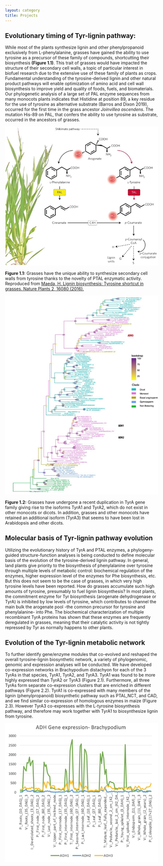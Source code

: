 ```yaml
---
layout: category
title: Projects
---
```

## Evolutionary timing of Tyr-lignin pathway:

While most of the plants synthesize lignin and other phenylpropanoid exclusively from L-phenylalanine, grasses have gained the ability to use tyrosine as a precursor of these family of compounds, shortcutting their biosynthesis **(Figure 1.1)**. This trait of grasses would have impacted the structure of their secondary cell walls, a topic of particular interest in biofuel research due to the extensive use of these family of plants as crops. Fundamental understanding of the tyrosine-derived lignin and other natural product pathways will enable optimization of amino acid and cell wall biosynthesis to improve yield and quality of foods, fuels, and biomaterials. Our phylogenetic analysis of a large set of PAL enzyme sequences from many monocots plants indicates that Histidine at position 89, a key residue for the use of tyrosine as alternative substrate (Barros and Dixon 2019), occurred for the first time in the grass ancestor *Joinvillea ascendens*. The mutation His-89 on PAL, that confers the ability to use tyrosine as substrate, occurred in the ancestors of grasses.

![Figure 1.1](figure1.1.jpg)

**Figure 1.1:** Grasses have the unique ability to synthesize secondary cell walls from tyrosine thanks to the novelty of PTAL enzymatic activity. Reproduced from <a href="https://doi.org/10.1038/nplants.2016.80"> Maeda, H. Lignin biosynthesis: Tyrosine shortcut in grasses. Nature Plants 2, 16080 (2016).</a>

![Figure 1.2](figure1.2.jpg)

**Figure 1.2:** Grasses have undergone a recent duplication in TyrA gene family giving rise to the isoforms TyrA1 and TyrA2, which do not exist in other monocots or dicots. In addition, grasses and other monocots have retained an additional isoform (TyrA3) that seems to have been lost in Arabidopsis and other dicots. 

## Molecular basis of Tyr-lignin pathway evolution ##

Utilizing the evolutionary history of TyrA and PTAL enzymes, a phylogeny-guided structure-function analyses is being conducted to define molecular basis of the evolution of the tyrosine-derived lignin pathway. In general, land plants give priority to the biosynthesis of phenylalanine over tyrosine through multiple levels of metabolic control: biochemical regulation of the enzymes, higher expression level of the enzymes for Phe biosynthesis, etc. But this does not seem to be the case of grasses, in which very high tyrosine levels have been reported. How do grasses accumulate such high amounts of tyrosine, presumably to fuel lignin biosynthesis? In most plants, the commitment enzyme for Tyr biosynthesis (arogenate dehydrogenase or TyrA) is inhibited by low levels of tyrosine, which contributes to channel the main bulk the arogenate pool -the common precursor for tyrosine and phenylalanine- into Phe. The biochemical characterization of multiple recombinant TyrA proteins has shown that these enzymes are frequently deregulated in grasses, meaning that their catalytic activity is not tightly repressed by Tyr as normally happens to other plants.

## Evolution of the Tyr-lignin metabolic network ##

To further identify gene/enzyme modules that co-evolved and reshaped the overall tyrosine-lignin biosynthetic network, a variety of phylogenomic, genomic and expression analyses will be conducted. We have developed co-expression networks in Brachypodium distachyon for each of the 3 TyrAs in that species, TyrA1, TyrA2, and TyrA3. TyrA1 was found to be more highly expressed than TyrA2 or TyrA3 (Figure 2.1). Furthermore, all three TyrAs form separate co-expression clusters that are enriched in different pathways (Figure 2.2). TyrA1 is co-expressed with many members of the lignin (phenylpropanoid) biosynthetic pathway such as PTAL,NCT, and CAD, and we find similar co-expression of homologous enzymes in maize (Figure 2.3). However TyrA3 co-expresses with the L-tyrosine biosynthesis pathway, and therefore may work together with TyrA1 to biosynthesize lignin from tyrosine.

![Figure 2.1](ADH_gene_expr.jpg)
